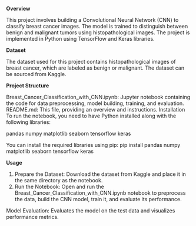 **Overview**

This project involves building a Convolutional Neural Network (CNN) to classify breast cancer images. The model is trained to distinguish between benign and malignant tumors using histopathological images. The project is implemented in Python using TensorFlow and Keras libraries.

**Dataset**

The dataset used for this project contains histopathological images of breast cancer, which are labeled as benign or malignant. The dataset can be sourced from Kaggle.

**Project Structure**

Breast_Cancer_Classification_with_CNN.ipynb: Jupyter notebook containing the code for data preprocessing, model building, training, and evaluation.
README.md: This file, providing an overview and instructions.
Installation
To run the notebook, you need to have Python installed along with the following libraries:

pandas
numpy
matplotlib
seaborn
tensorflow
keras

You can install the required libraries using pip:
pip install pandas numpy matplotlib seaborn tensorflow keras

**Usage**

1. Prepare the Dataset: Download the dataset from Kaggle and place it in the same directory as the notebook.
2. Run the Notebook: Open and run the Breast_Cancer_Classification_with_CNN.ipynb notebook to preprocess the data, build the CNN model, train it, and evaluate its performance.

Model Evaluation: Evaluates the model on the test data and visualizes performance metrics.
